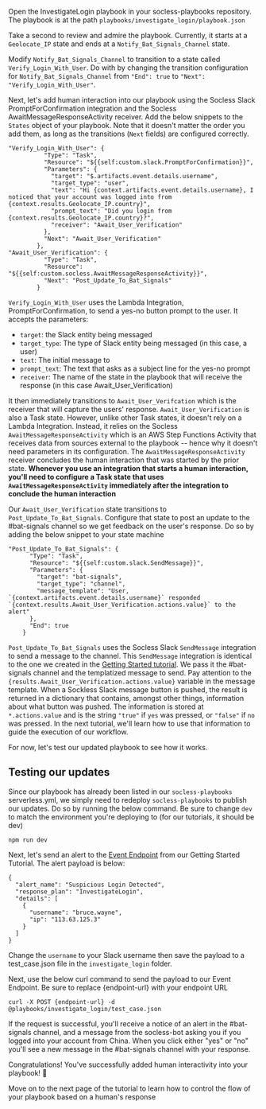 Open the InvestigateLogin playbook in your socless-playbooks repository. The playbook is at the path `playbooks/investigate_login/playbook.json`

Take a second to review and admire the playbook. Currently, it starts at a `Geolocate_IP` state and ends at a `Notify_Bat_Signals_Channel` state.

Modify `Notify_Bat_Signals_Channel` to transition to a state called `Verify_Login_With_User`. Do with by changing the transition configuration for `Notify_Bat_Signals_Channel` from `"End": true` to `"Next": "Verify_Login_With_User"`.

Next, let's add human interaction into our playbook using the Socless Slack PromptForConfirmation integration and the Socless AwaitMessageResponseActivity receiver. Add the below snippets to the `States` object of your playbook. Note that it doesn't matter the order you add them, as long as the transitions (`Next` fields) are configured correctly.

```
"Verify_Login_With_User": {
          "Type": "Task",
          "Resource": "${{self:custom.slack.PromptForConfirmation}}",
          "Parameters": {
            "target": "$.artifacts.event.details.username",
            "target_type": "user",
            "text": "Hi {context.artifacts.event.details.username}, I noticed that your account was logged into from {context.results.Geolocate_IP.country}",
            "prompt_text": "Did you login from {context.results.Geolocate_IP.country}?",
            "receiver": "Await_User_Verification"
          },
          "Next": "Await_User_Verification"
        },
"Await_User_Verification": {
          "Type": "Task",
          "Resource": "${{self:custom.socless.AwaitMessageResponseActivity}}",
          "Next": "Post_Update_To_Bat_Signals"
        }
```

`Verify_Login_With_User` uses the Lambda Integration, PromptForConfirmation, to send a yes-no button prompt to the user. It accepts the parameters:

- `target`: the Slack entity being messaged
- `target_type`: The type of Slack entity being messaged (in this case, a user)
- `text`: The initial message to
- `prompt_text`: The text that asks as a subject line for the yes-no prompt
- `receiver`: The name of the state in the playbook that will receive the response (in this case Await_User_Verification)

It then immediately transitions to `Await_User_Verifcation` which is the receiver that will capture the users' response. `Await_User_Verification` is also a Task state. However, unlike other Task states, it doesn't rely on a Lambda Integration. Instead, it relies on the Socless `AwaitMessageResponseActivity` which is an AWS Step Functions Activity that receives data from sources external to the playbook -- hence why it doesn't need parameters in its configuration. The `AwaitMessageResponseActivity` receiver concludes the human interaction that was started by the prior state. **Whenever you use an integration that starts a human interaction, you'll need to configure a Task state that uses `AwaitMessageResponseActivity` immediately after the integration to conclude the human interaction**

Our `Await_User_Verification` state transitions to `Post_Update_To_Bat_Signals`. Configure that state to post an update to the #bat-signals channel so we get feedback on the user's response. Do so by adding the below snippet to your state machine

```
"Post_Update_To_Bat_Signals": {
      "Type": "Task",
      "Resource": "${{self:custom.slack.SendMessage}}",
      "Parameters": {
        "target": "bat-signals",
        "target_type": "channel",
        "message_template": "User, `{context.artifacts.event.details.username}` responded `{context.results.Await_User_Verification.actions.value}` to the alert"
      },
      "End": true
    }
```

`Post_Update_To_Bat_Signals` uses the Socless Slack `SendMessage` integration to send a message to the channel. This `SendMessage` integration is identical to the one we created in the [Getting Started tutorial](/your-second-integration-sending-a-slack-Message). We pass it the #bat-signals channel and the templatized message to send. Pay attention to the `{results.Await_User_Verification.actions.value}` variable in the message template. When a Sockless Slack message button is pushed, the result is returned in a dictionary that contains, amongst other things, information about what button was pushed. The information is stored at `*.actions.value` and is the string `"true"` if `yes` was pressed, or `"false"` if `no` was pressed. In the next tutorial, we'll learn how to use that information to guide the execution of our workflow.

For now, let's test our updated playbook to see how it works.


## Testing our updates
Since our playbook has already been listed in our `socless-playbooks` serverless.yml, we simply need to redeploy `socless-playbooks` to publish our updates. Do so by running the below command. Be sure to change `dev` to match the environment you're deploying to (for our tutorials, it should be dev)

```
npm run dev
```

Next, let's send an alert to the [Event Endpoint](/your-first-endpoint) from our Getting Started Tutorial.
The alert payload is below:

```
{
  "alert_name": "Suspicious Login Detected",
  "response_plan": "InvestigateLogin",
  "details": [
    {
      "username": "bruce.wayne",
      "ip": "113.63.125.3"
    }
  ]
}
```

Change the `username` to your Slack username then save the payload to a test_case.json file in the `investigate_login` folder.

Next, use the below curl command to send the payload to our Event Endpoint. Be sure to replace {endpoint-url} with your endpoint URL

```
curl -X POST {endpoint-url} -d @playbooks/investigate_login/test_case.json
```

If the request is successful, you'll receive a notice of an alert in the #bat-signals channel, and a message from the socless-bot asking you if you logged into your account from China. When you click either "yes" or "no" you'll see a new message in the #bat-signals channel with your response.

Congratulations! You've successfully added human interactivity into your playbook! 🍾

Move on to the next page of the tutorial to learn how to control the flow of your playbook based on a human's response

